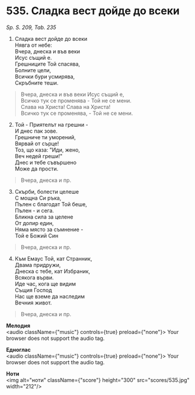# 535. Сладка вест дойде до всеки

_Sp. S. 209, Tab. 235_

1. Сладка вест дойде до всеки  
Нявга от небе:  
Вчера, днеска и във веки  
Исус същий е.  
Грешниците Той спасява,  
Болните цели,  
Всички бури усмирява,  
Скръбните теши.  

> Вчера, днеска и във веки Исус същий е,  
> Всичко тук се променява - Той не се мени.  
> Слава на Христа! Слава на Христа!  
> Всичко тук се променява, - Той не се мени.  

2. Той - Приятелът на грешни -  
И днес пак зове.  
Грешниче ти уморений,  
Вярвай от сърце!  
Тоз, що каза: "Иди, жено,  
Веч недей греши!"  
Днес и тебе съвършено  
Може да прости.  

> Вчера, днеска и пр.  

3. Скърби, болести целеше  
С мощна Си ръка,  
Пълен с благодат Той беше,  
Пълен - и сега.  
Бликна сила за целене  
От допир един,  
Няма място за съмнение -  
Той е Божий Син  

> Вчера, днеска и пр.  

4. Към Емаус Той, кат Странник,  
Двама придружи,  
Днеска с тебе, кат Избраник,  
Всякога върви.  
Иде час, кога ще видим  
Същия Господ  
Нас ще вземе да наследим  
Вечния живот.  

> Вчера, днеска и пр.

**Мелодия**  
<audio className={"music"} controls={true} preload={"none"}>
    <source src="mp3/535.mp3" type="audio/mpeg"/>
    Your browser does not support the audio tag.
</audio>

**Едноглас**  
<audio className={"music"} controls={true} preload={"none"}>
    <source src="transp/535.mp3" type="audio/mpeg"/>
    Your browser does not support the audio tag.
</audio>

**Ноти**  
<img alt="ноти" className={"score"} height="300" src="scores/535.jpg" width="212"/>
